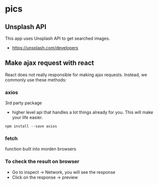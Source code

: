 # pics

## Unsplash API
This app uses Unsplash API to get searched images. 
- https://unsplash.com/developers

## Make ajax request with react
React does not really responsible for making ajax requests. Instead, we commonly use these methods:

### axios 
3rd party package
- higher level api that handles a lot things already for you. This will make your life easier.
```
npm install --save axios
```

### fetch
function built into morden browsers


### To check the result on browser
- Go to inspect -> Network, you will see the response 
- Click on the response -> preview 
